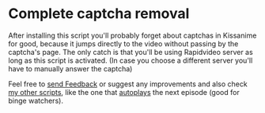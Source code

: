 # Complete captcha removal
After installing this script you'll probably forget about captchas in Kissanime for good, because it jumps directly to the video  without passing by the captcha's page. The only catch is that you'll be using Rapidvideo server as long as this script is activated. (In case you choose a different server you'll have to manually answer the captcha)

Feel free to [send Feedback][1] or suggest any improvements and also check [my other scripts][2], like the one that [autoplays][3] the next episode (good for binge watchers).

  [1]: https://greasyfork.org/scripts/369048/feedback
  [2]: https://greasyfork.org/users/152412
  [3]: https://greasyfork.org/scripts/35999
